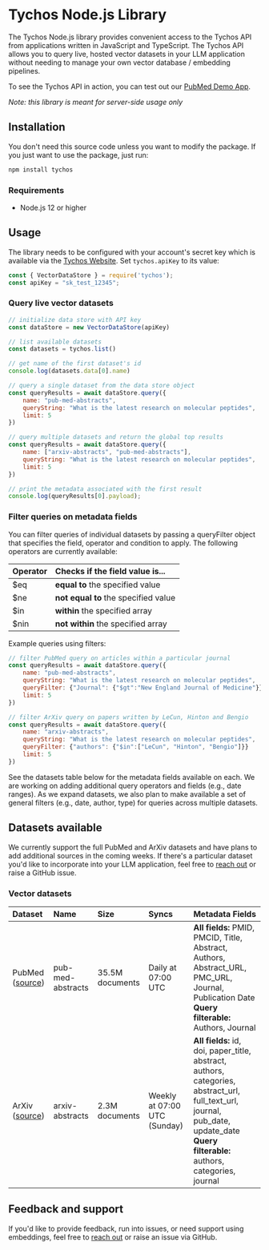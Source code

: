 # Tychos Node.js Library

The Tychos Node.js library provides convenient access to the Tychos API from
applications written in JavaScript and TypeScript. The Tychos API allows you to query live, hosted vector datasets in your LLM application without needing to manage your own vector database / embedding pipelines.

To see the Tychos API in action, you can test out our [PubMed Demo App](https://tychos.ai/demo).

*Note: this library is meant for server-side usage only*

## Installation

You don't need this source code unless you want to modify the package. If you just want to use the package, just run:

```sh
npm install tychos
```


### Requirements

- Node.js 12 or higher

## Usage

The library needs to be configured with your account's secret key which is available via the [Tychos Website][api-keys]. Set `tychos.apiKey` to its value:

```javascript
const { VectorDataStore } = require('tychos');
const apiKey = "sk_test_12345";
```

### Query live vector datasets

```javascript
// initialize data store with API key
const dataStore = new VectorDataStore(apiKey)

// list available datasets
const datasets = tychos.list()

// get name of the first dataset's id
console.log(datasets.data[0].name)

// query a single dataset from the data store object
const queryResults = await dataStore.query({
    name: "pub-med-abstracts",
    queryString: "What is the latest research on molecular peptides",
    limit: 5
})

// query multiple datasets and return the global top results
const queryResults = await dataStore.query({
    name: ["arxiv-abstracts", "pub-med-abstracts"],
    queryString: "What is the latest research on molecular peptides",
    limit: 5
})

// print the metadata associated with the first result
console.log(queryResults[0].payload);
```

### Filter queries on metadata fields
You can filter queries of individual datasets by passing a queryFilter object that specifies the field, operator and condition to apply. The following operators are currently available:

| Operator | Checks if the field value is... |
| :--- | :--- |
| $eq | **equal to** the specified value|
| $ne | **not equal to** the specified value|
| $in | **within** the specified array|
| $nin | **not within** the specified array|

Example queries using filters:
```javascript
// filter PubMed query on articles within a particular journal
const queryResults = await dataStore.query({
    name: "pub-med-abstracts",
    queryString: "What is the latest research on molecular peptides",
    queryFilter: {"Journal": {"$gt":"New England Journal of Medicine"}}
    limit: 5
})

// filter ArXiv query on papers written by LeCun, Hinton and Bengio
const queryResults = await dataStore.query({
    name: "arxiv-abstracts",
    queryString: "What is the latest research on molecular peptides",
    queryFilter: {"authors": {"$in":["LeCun", "Hinton", "Bengio"]}}
    limit: 5
})

```

See the datasets table below for the metadata fields available on each. We are working on adding additional query operators and fields (e.g., date ranges). As we expand datasets, we also plan to make available a set of general filters (e.g., date, author, type) for queries across multiple datasets.

## Datasets available
We currently support the full PubMed and ArXiv datasets and have plans to add additional sources in the coming weeks. If there's a particular dataset you'd like to incorporate into your LLM application, feel free to [reach out][twitter] or raise a GitHub issue.

### Vector datasets
| Dataset | Name | Size | Syncs | Metadata Fields |
| :--------------- | :--------------- | :--------------- | :--------------- | :--------------------- | 
| PubMed ([source][pub-med]) | pub-med-abstracts | 35.5M documents | Daily at 07:00 UTC | **All fields:**  PMID, PMCID, Title, Abstract, Authors, Abstract_URL, PMC_URL, Journal, Publication Date <br> **Query filterable:** Authors, Journal |
| ArXiv ([source][arxiv]) | arxiv-abstracts | 2.3M documents | Weekly at 07:00 UTC (Sunday) | **All fields:** id, doi, paper_title, abstract, authors, categories, abstract_url, full_text_url, journal, pub_date, update_date <br> **Query filterable:** authors, categories, journal |

## Feedback and support

If you'd like to provide feedback, run into issues, or need support using embeddings, feel free to [reach out][twitter] or raise an issue via GitHub.

[api-keys]: https://tychos.ai/
[twitter]: https://twitter.com/etpuisfume
[pub-med]: https://pubmed.ncbi.nlm.nih.gov/download/
[arxiv]: https://info.arxiv.org/help/bulk_data/index.html
